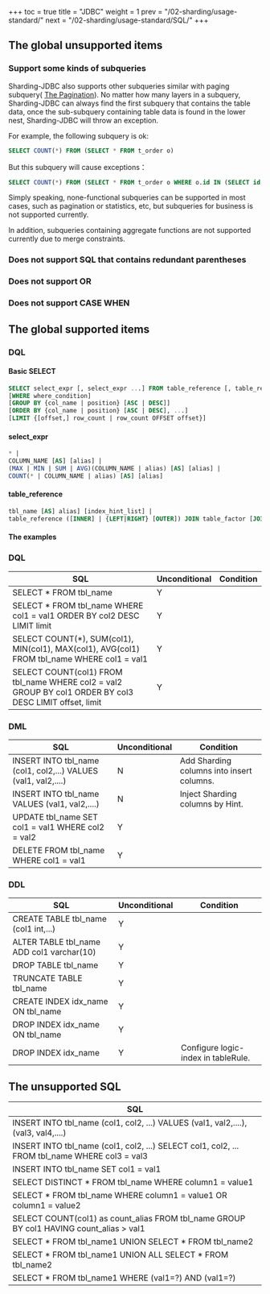 +++
toc = true
title = "JDBC"
weight = 1
prev = "/02-sharding/usage-standard/"
next = "/02-sharding/usage-standard/SQL/"
+++

## The global unsupported items

### Support some kinds of subqueries
Sharding-JDBC also supports other subqueries similar with paging subquery( [The Pagination](/02-guide/subquery/)). No matter how many layers in a subquery, Sharding-JDBC can always find the first subquery that contains the table data, once the sub-subquery containing table data is found in the lower nest, Sharding-JDBC will throw an exception.

For example, the following subquery is ok:

```sql
SELECT COUNT(*) FROM (SELECT * FROM t_order o)
```

But this subquery will cause exceptions：

```sql
SELECT COUNT(*) FROM (SELECT * FROM t_order o WHERE o.id IN (SELECT id FROM t_order WHERE status = ?))
```

Simply speaking, none-functional subqueries can be supported in most cases, such as pagination or statistics, etc, but subqueries for business is not supported currently.

In addition, subqueries containing aggregate functions are not supported currently due to merge constraints.

### Does not support SQL that contains redundant parentheses

### Does not support OR

### Does not support CASE WHEN

## The global supported items

### DQL

#### Basic SELECT

```sql
SELECT select_expr [, select_expr ...] FROM table_reference [, table_reference ...]
[WHERE where_condition] 
[GROUP BY {col_name | position} [ASC | DESC]] 
[ORDER BY {col_name | position} [ASC | DESC], ...] 
[LIMIT {[offset,] row_count | row_count OFFSET offset}]
```

#### select_expr

```sql
* | 
COLUMN_NAME [AS] [alias] | 
(MAX | MIN | SUM | AVG)(COLUMN_NAME | alias) [AS] [alias] | 
COUNT(* | COLUMN_NAME | alias) [AS] [alias]
```

#### table_reference

```sql
tbl_name [AS] alias] [index_hint_list] | 
table_reference ([INNER] | {LEFT|RIGHT} [OUTER]) JOIN table_factor [JOIN ON conditional_expr | USING (column_list)] | 
```

#### The examples

### DQL

| SQL                                      | Unconditional | Condition |
| ---------------------------------------- | ------------- | --------- |
| SELECT * FROM tbl_name                   | Y             |           |
| SELECT * FROM tbl_name WHERE col1 = val1 ORDER BY col2 DESC LIMIT limit | Y             |           |
| SELECT COUNT(*), SUM(col1), MIN(col1), MAX(col1), AVG(col1) FROM tbl_name WHERE col1 = val1 | Y             |           |
| SELECT COUNT(col1) FROM tbl_name WHERE col2 = val2 GROUP BY col1 ORDER BY col3 DESC LIMIT offset, limit | Y             |           |

### DML

| SQL                                      | Unconditional | Condition                                |
| ---------------------------------------- | ------------- | ---------------------------------------- |
| INSERT INTO tbl_name (col1, col2,...) VALUES (val1, val2,....) | N             | Add Sharding columns into insert columns. |
| INSERT INTO tbl_name VALUES (val1, val2,....) | N             | Inject Sharding columns by Hint.         |
| UPDATE tbl_name SET col1 = val1 WHERE col2 = val2 | Y             |                                          |
| DELETE FROM tbl_name WHERE col1 = val1   | Y             |                                          |

### DDL

| SQL                                      | Unconditional | Condition                           |
| ---------------------------------------- | ------------- | ----------------------------------- |
| CREATE TABLE tbl_name (col1 int,...)     | Y             |                                     |
| ALTER TABLE tbl_name ADD col1 varchar(10) | Y             |                                     |
| DROP TABLE tbl_name                      | Y             |                                     |
| TRUNCATE TABLE tbl_name                  | Y             |                                     |
| CREATE INDEX idx_name ON tbl_name        | Y             |                                     |
| DROP INDEX idx_name ON tbl_name          | Y             |                                     |
| DROP INDEX idx_name                      | Y             | Configure logic-index in tableRule. |

## The unsupported SQL

| SQL                                      |
| ---------------------------------------- |
| INSERT INTO tbl_name (col1, col2, ...) VALUES (val1, val2,....), (val3, val4,....) |
| INSERT INTO tbl_name (col1, col2, ...) SELECT col1, col2, ... FROM tbl_name WHERE col3 = val3 |
| INSERT INTO tbl_name SET col1 = val1     |
| SELECT DISTINCT * FROM tbl_name WHERE column1 = value1 |
| SELECT * FROM tbl_name WHERE column1 = value1 OR column1 = value2 |
| SELECT COUNT(col1) as count_alias FROM tbl_name GROUP BY col1 HAVING count_alias > val1 |
| SELECT * FROM tbl_name1 UNION SELECT * FROM tbl_name2 |
| SELECT * FROM tbl_name1 UNION ALL SELECT * FROM tbl_name2 |
| SELECT * FROM tbl_name1 WHERE (val1=?) AND (val1=?) |
